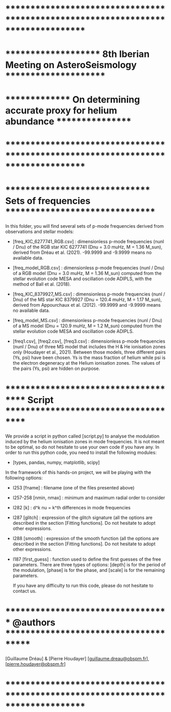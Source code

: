 # ********************************************************************************
# ******************* 8th Iberian Meeting on AsteroSeismology ********************
# ************* On determining accurate proxy for helium abundance ***************
# ********************************************************************************

# ***************************** Sets of frequencies ******************************

In this folder, you will find several sets of p-mode frequencies derived 
from observations and stellar models:


- [freq_KIC_6277741_RGB.csv] : dimensionless p-mode frequencies (nunl / Dnu) of 
the RGB star KIC 6277741 (Dnu = 3.0 muHz, M = 1.36 M_sun), derived 
from Dréau et al. (2021). -99.9999 and -9.9999 means no available data.

- [freq_model_RGB.csv] : dimensionless p-mode frequencies (nunl / Dnu) of a RGB 
model (Dnu = 3.0 muHz, M = 1.36 M_sun) computed from the stellar evolution code 
MESA and oscillation code ADIPLS, with the method of Ball et al. (2018). 

- [freq_KIC_8379927_MS.csv] : dimensionless p-mode frequencies (nunl / Dnu) 
of the MS star KIC 8379927 (Dnu = 120.4 muHz, M = 1.17 M_sun), derived from 
Appourchaux et al. (2012). -99.9999 and -9.9999 means no available data.

- [freq_model_MS.csv] : dimensionless p-mode frequencies (nunl / Dnu) of a MS 
model (Dnu = 120.9 muHz, M = 1.2 M_sun) computed from the stellar evolution code 
MESA and oscillation code ADIPLS. 

- [freq1.csv], [freq2.csv], [freq3.csv] : dimensionless p-mode frequencies 
(nunl / Dnu) of three MS model that includes the H & He ionisation zones only 
(Houdayer et al., 2021). Between those models, three different pairs (Ys, psi) 
have been chosen. Ys is the mass fraction of helium while psi is the electron 
degeneracy at the Helium ionisation zones. The values of the pairs (Ys, psi) are 
hidden on purpose. 

# ************************************ Script ************************************

We provide a script in python called [script.py] to analyse the 
modulation induced by the helium ionisation zones in mode frequencies. It is not 
meant to be optimal, so do not hesitate to use your own code if you have any. 
In order to run this python code, you need to install the following modules:
- [types, pandas, numpy, matplotlib, scipy]

In the framework of this hands-on project, we will be playing with the following
options:

- l253     [fname]       : filename (one of the files presented above)
- l257-258 [nmin, nmax]  : minimum and maximum radial order to consider
- l282     [k]           : d^k nu = k^th differences in mode frequencies
- l287     [glitch]      : expression of the glitch signature (all the options are
described in the section [Fitting functions]. Do not hesitate to adopt other 
expressions.
- l288     [smooth]      : expression of the smooth function (all the options are
described in the section [Fitting functions]. Do not hesitate to adopt other 
expressions.
- l187     [first_guess] : function used to define the first guesses of the free 
parameters. There are three types of options: [depth] is for the period of the
modulation, [phase] is for the phase, and [scale] is for the remaining parameters.

	If you have any difficulty to run this code, please do not hesitate to
contact us.

# ********************************* @authors *************************************
[Guillaume Dréau] & [Pierre Houdayer]
[guillaume.dreau@obspm.fr], [pierre.houdayer@obspm.fr]
# ********************************************************************************
